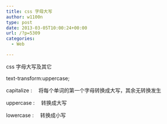 ```yaml
---
title: css 字母大写
author: w1100n
type: post
date: 2013-03-05T10:00:24+00:00
url: /?p=5309
categories:
  - Web

---
```

css 字母大写及其它

text-transform:uppercase;

capitalize : 　将每个单词的第一个字母转换成大写，其余无转换发生
  
uppercase : 　转换成大写
  
lowercase : 　转换成小写